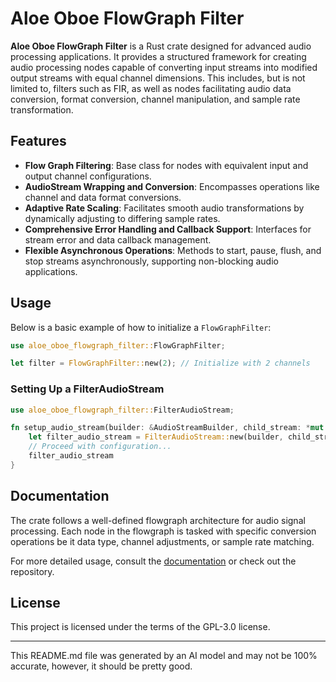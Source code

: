 # Aloe Oboe FlowGraph Filter

**Aloe Oboe FlowGraph Filter** is a Rust crate designed for advanced audio processing applications. It provides a structured framework for creating audio processing nodes capable of converting input streams into modified output streams with equal channel dimensions. This includes, but is not limited to, filters such as FIR, as well as nodes facilitating audio data conversion, format conversion, channel manipulation, and sample rate transformation.

## Features

- **Flow Graph Filtering**: Base class for nodes with equivalent input and output channel configurations.
- **AudioStream Wrapping and Conversion**: Encompasses operations like channel and data format conversions.
- **Adaptive Rate Scaling**: Facilitates smooth audio transformations by dynamically adjusting to differing sample rates.
- **Comprehensive Error Handling and Callback Support**: Interfaces for stream error and data callback management.
- **Flexible Asynchronous Operations**: Methods to start, pause, flush, and stop streams asynchronously, supporting non-blocking audio applications.

## Usage

Below is a basic example of how to initialize a `FlowGraphFilter`:

```rust
use aloe_oboe_flowgraph_filter::FlowGraphFilter;

let filter = FlowGraphFilter::new(2); // Initialize with 2 channels
```

### Setting Up a FilterAudioStream

```rust
use aloe_oboe_flowgraph_filter::FilterAudioStream;

fn setup_audio_stream(builder: &AudioStreamBuilder, child_stream: *mut AudioStream) -> FilterAudioStream {
    let filter_audio_stream = FilterAudioStream::new(builder, child_stream);
    // Proceed with configuration...
    filter_audio_stream
}
```

## Documentation

The crate follows a well-defined flowgraph architecture for audio signal processing. Each node in the flowgraph is tasked with specific conversion operations be it data type, channel adjustments, or sample rate matching.

For more detailed usage, consult the [documentation](https://github.com/klebs6/aloe-rs) or check out the repository.

## License

This project is licensed under the terms of the GPL-3.0 license.

---

This README.md file was generated by an AI model and may not be 100% accurate, however, it should be pretty good.
